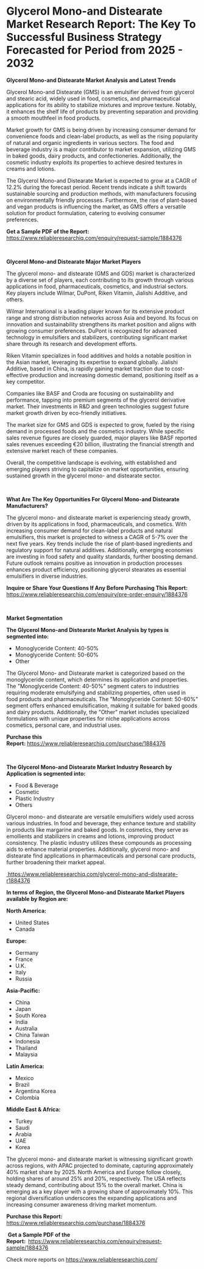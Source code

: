 <p><h1>Glycerol Mono-and Distearate Market Research Report: The Key To Successful Business Strategy Forecasted for Period from 2025 - 2032</h1></p><p><strong>Glycerol Mono-and Distearate Market Analysis and Latest Trends</strong></p>
<p><p>Glycerol Mono-and Distearate (GMS) is an emulsifier derived from glycerol and stearic acid, widely used in food, cosmetics, and pharmaceutical applications for its ability to stabilize mixtures and improve texture. Notably, it enhances the shelf life of products by preventing separation and providing a smooth mouthfeel in food products. </p><p>Market growth for GMS is being driven by increasing consumer demand for convenience foods and clean-label products, as well as the rising popularity of natural and organic ingredients in various sectors. The food and beverage industry is a major contributor to market expansion, utilizing GMS in baked goods, dairy products, and confectioneries. Additionally, the cosmetic industry exploits its properties to achieve desired textures in creams and lotions.</p><p>The Glycerol Mono-and Distearate Market is expected to grow at a CAGR of 12.2% during the forecast period. Recent trends indicate a shift towards sustainable sourcing and production methods, with manufacturers focusing on environmentally friendly processes. Furthermore, the rise of plant-based and vegan products is influencing the market, as GMS offers a versatile solution for product formulation, catering to evolving consumer preferences.</p></p>
<p><strong>Get a Sample PDF of the Report:&nbsp;</strong> <a href="https://www.reliableresearchiq.com/enquiry/request-sample/1884376?utm_campaign=2171&utm_medium=2&utm_source=Github&utm_content=ia&utm_term=04022025&utm_id=glycerol-mono-and-distearate">https://www.reliableresearchiq.com/enquiry/request-sample/1884376</a></p>
<p>&nbsp;</p>
<p><strong>Glycerol Mono-and Distearate Major Market Players</strong></p>
<p><p>The glycerol mono- and distearate (GMS and GDS) market is characterized by a diverse set of players, each contributing to its growth through various applications in food, pharmaceuticals, cosmetics, and industrial sectors. Key players include Wilmar, DuPont, Riken Vitamin, Jialishi Additive, and others.</p><p>Wilmar International is a leading player known for its extensive product range and strong distribution networks across Asia and beyond. Its focus on innovation and sustainability strengthens its market position and aligns with growing consumer preferences. DuPont is recognized for advanced technology in emulsifiers and stabilizers, contributing significant market share through its research and development efforts. </p><p>Riken Vitamin specializes in food additives and holds a notable position in the Asian market, leveraging its expertise to expand globally. Jialishi Additive, based in China, is rapidly gaining market traction due to cost-effective production and increasing domestic demand, positioning itself as a key competitor.</p><p>Companies like BASF and Croda are focusing on sustainability and performance, tapping into premium segments of the glycerol derivative market. Their investments in R&D and green technologies suggest future market growth driven by eco-friendly initiatives. </p><p>The market size for GMS and GDS is expected to grow, fueled by the rising demand in processed foods and the cosmetics industry. While specific sales revenue figures are closely guarded, major players like BASF reported sales revenues exceeding €20 billion, illustrating the financial strength and extensive market reach of these companies. </p><p>Overall, the competitive landscape is evolving, with established and emerging players striving to capitalize on market opportunities, ensuring sustained growth in the glycerol mono- and distearate sector.</p></p>
<p>&nbsp;</p>
<p><strong>What Are The Key Opportunities For Glycerol Mono-and Distearate Manufacturers?</strong></p>
<p><p>The glycerol mono- and distearate market is experiencing steady growth, driven by its applications in food, pharmaceuticals, and cosmetics. With increasing consumer demand for clean-label products and natural emulsifiers, this market is projected to witness a CAGR of 5-7% over the next five years. Key trends include the rise of plant-based ingredients and regulatory support for natural additives. Additionally, emerging economies are investing in food safety and quality standards, further boosting demand. Future outlook remains positive as innovation in production processes enhances product efficiency, positioning glycerol stearates as essential emulsifiers in diverse industries.</p></p>
<p><strong>Inquire or Share Your Questions If Any Before Purchasing This Report:</strong> <a href="https://www.reliableresearchiq.com/enquiry/pre-order-enquiry/1884376?utm_campaign=2171&utm_medium=2&utm_source=Github&utm_content=ia&utm_term=04022025&utm_id=glycerol-mono-and-distearate">https://www.reliableresearchiq.com/enquiry/pre-order-enquiry/1884376</a></p>
<p>&nbsp;</p>
<p><strong>Market Segmentation</strong></p>
<p><strong>The Glycerol Mono-and Distearate Market Analysis by types is segmented into:</strong></p>
<p><ul><li>Monoglyceride Content: 40-50%</li><li>Monoglyceride Content: 50-60%</li><li>Other</li></ul></p>
<p><p>The Glycerol Mono- and Distearate market is categorized based on the monoglyceride content, which determines its application and properties. The "Monoglyceride Content: 40-50%" segment caters to industries requiring moderate emulsifying and stabilizing properties, often used in food products and pharmaceuticals. The "Monoglyceride Content: 50-60%" segment offers enhanced emulsification, making it suitable for baked goods and dairy products. Additionally, the "Other" market includes specialized formulations with unique properties for niche applications across cosmetics, personal care, and industrial uses.</p></p>
<p><strong>Purchase this Report:&nbsp;</strong><a href="https://www.reliableresearchiq.com/purchase/1884376?utm_campaign=2171&utm_medium=2&utm_source=Github&utm_content=ia&utm_term=04022025&utm_id=glycerol-mono-and-distearate">https://www.reliableresearchiq.com/purchase/1884376</a></p>
<p>&nbsp;</p>
<p><strong>The Glycerol Mono-and Distearate Market Industry Research by Application is segmented into:</strong></p>
<p><ul><li>Food & Beverage</li><li>Cosmetic</li><li>Plastic Industry</li><li>Others</li></ul></p>
<p><p>Glycerol mono- and distearate are versatile emulsifiers widely used across various industries. In food and beverage, they enhance texture and stability in products like margarine and baked goods. In cosmetics, they serve as emollients and stabilizers in creams and lotions, improving product consistency. The plastic industry utilizes these compounds as processing aids to enhance material properties. Additionally, glycerol mono- and distearate find applications in pharmaceuticals and personal care products, further broadening their market appeal.</p></p>
<p><a href="https://www.reliableresearchiq.com/glycerol-mono-and-distearate-r1884376?utm_campaign=2171&utm_medium=2&utm_source=Github&utm_content=ia&utm_term=04022025&utm_id=glycerol-mono-and-distearate">&nbsp;https://www.reliableresearchiq.com/glycerol-mono-and-distearate-r1884376</a></p>
<p><strong>In terms of Region, the Glycerol Mono-and Distearate Market Players available by Region are:</strong></p>
<p>
    <p> <strong> North America: </strong>
        <ul>
            <li>United States</li>
            <li>Canada</li>
        </ul>
        </p> 
    <p> <strong> Europe: </strong>
        <ul>
            <li>Germany</li>
            <li>France</li>
            <li>U.K.</li>
            <li>Italy</li>
            <li>Russia</li>
        </ul>
        </p> 
    <p> <strong> Asia-Pacific: </strong>
        <ul>
            <li>China</li>
            <li>Japan</li>
            <li>South Korea</li>
            <li>India</li>
            <li>Australia</li>
            <li>China Taiwan</li>
            <li>Indonesia</li>
            <li>Thailand</li>
            <li>Malaysia</li>
        </ul>
        </p> 
    <p> <strong> Latin America: </strong>
        <ul>
            <li>Mexico</li>
            <li>Brazil</li>
            <li>Argentina Korea</li>
            <li>Colombia</li>
        </ul>
        </p> 
    <p> <strong> Middle East & Africa: </strong>
        <ul>
            <li>Turkey</li>
            <li>Saudi</li>
            <li>Arabia</li>
            <li>UAE</li>
            <li>Korea</li>
        </ul>
    </p>
    </p>
<p><p>The glycerol mono- and distearate market is witnessing significant growth across regions, with APAC projected to dominate, capturing approximately 40% market share by 2025. North America and Europe follow closely, holding shares of around 25% and 20%, respectively. The USA reflects steady demand, contributing about 15% to the overall market. China is emerging as a key player with a growing share of approximately 10%. This regional diversification underscores the expanding applications and increasing consumer awareness driving market momentum.</p></p>
<p><strong>Purchase this Report: </strong><a href="https://www.reliableresearchiq.com/purchase/1884376?utm_campaign=2171&utm_medium=2&utm_source=Github&utm_content=ia&utm_term=04022025&utm_id=glycerol-mono-and-distearate">https://www.reliableresearchiq.com/purchase/1884376</a></p>
<p>&nbsp;<strong>Get a Sample PDF of the Report:&nbsp;&nbsp;</strong><a href="https://www.reliableresearchiq.com/enquiry/request-sample/1884376?utm_campaign=2171&utm_medium=2&utm_source=Github&utm_content=ia&utm_term=04022025&utm_id=glycerol-mono-and-distearate">https://www.reliableresearchiq.com/enquiry/request-sample/1884376</a></p>
<p><strong></strong></p>
<p>Check more reports on <a href="https://www.reliableresearchiq.com/?utm_campaign=2171&utm_medium=2&utm_source=Github&utm_content=ia&utm_term=04022025&utm_id=glycerol-mono-and-distearate">https://www.reliableresearchiq.com/</a></p>